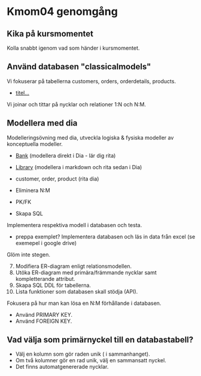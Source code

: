 Kmom04 genomgång
=========================



Kika på kursmomentet
-------------------------

Kolla snabbt igenom vad som händer i kursmomentet.



Använd databasen "classicalmodels"
-------------------------

Vi fokuserar på tabellerna customers, orders, orderdetails, products.

* [titel...](https://gitlab.com/mikael-roos/database/-/tree/main/sql/classicmodels/order-product)

Vi joinar och tittar på nycklar och relationer 1:N och N:M.

<!--
* subquery
* full outer join
-->



Modellera med dia
-------------------------

<!--
Implementera en logisk modell hela vägen och fokusera på nycklar och visa hur man joinar  olika relationer.
-->

Modelleringsövning med dia, utveckla logiska & fysiska modeller av konceptuella modeller.

* [Bank](https://gitlab.com/mikael-roos/database/-/tree/main/er/bank) (modellera direkt i Dia - lär dig rita)
* [Library](https://gitlab.com/mikael-roos/database/-/tree/main/er/library) (modellera i markdown och rita sedan i Dia)

* customer, order, product (rita dia)
* Eliminera N:M
* PK/FK
* Skapa SQL

Implementera respektiva modell i databasen och testa.

* preppa exemplet? Implementera databasen och läs in data från excel
(se exemepel i google drive)

Glöm inte stegen.

7. Modifiera ER-diagram enligt relationsmodellen.
8. Utöka ER-diagram med primära/främmande nycklar samt kompletterande attribut.
9. Skapa SQL DDL för tabellerna.
10. Lista funktioner som databasen skall stödja (API).

Fokusera på hur man kan lösa en N:M förhållande i databasen.

* Använd PRIMARY KEY.
* Använd FOREIGN KEY.



Vad välja som primärnyckel till en databastabell?
-------------------------

<!--
Bygg in detta resonemanget i övningarna.
-->

* Välj en kolumn som gör raden unik ( i sammanhanget).
* Om två kolumner gör en rad unik, välj en sammansatt nyckel.
* Det finns automatgenererade nycklar.

<!-- https://dbwebb.se/t/6439 -->
